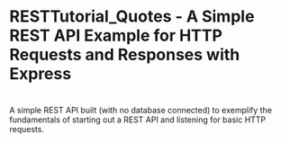 #
# RESTTutorial_Quotes - A Simple REST API Example for HTTP Requests and Responses with Express
#
A simple REST API built (with no database connected) to exemplify the fundamentals of starting out a REST API and listening for basic HTTP requests.
